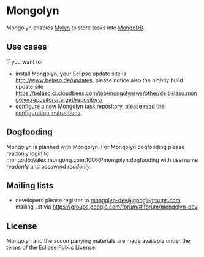 Mongolyn
========

Mongolyn enables [Mylyn](http://www.eclipse.org/mylyn/) to store tasks into [MongoDB](http://www.mongodb.org).


Use cases
---------

If you want to:

- install Mongolyn, your Eclipse update site is http://www.belaso.de/updates, please notice also the nightly build update site https://belaso.ci.cloudbees.com/job/mongolyn/ws/other/de.belaso.mongolyn.repository/target/repository/
- configure a new Mongolyn task repository, please read the [configuration instructions](https://github.com/belaso/mongolyn/wiki/Configuration).


Dogfooding
----------

Mongolyn is planned with Mongolyn. For Mongolyn dogfooding please readonly login to mongodb://alex.mongohq.com:10066/mongolyn.dogfooding with username _readonly_ and password _readonly_.


Mailing lists
-------------

- developers please register to mongolyn-dev@googlegroups.com mailing list via https://groups.google.com/forum/#!forum/mongolyn-dev 


License
-------

Mongolyn and the accompanying materials are made available under the terms of the [Eclipse Public License](http://www.eclipse.org/legal/epl-v10.html).
